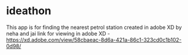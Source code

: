 # ideathon
This app is for finding the nearest petrol station created in adobe XD by neha and jai 
link for viewing in adobe XD - https://xd.adobe.com/view/58cbaeac-8d6a-421a-86c1-323cd0c1b102-0d98/

